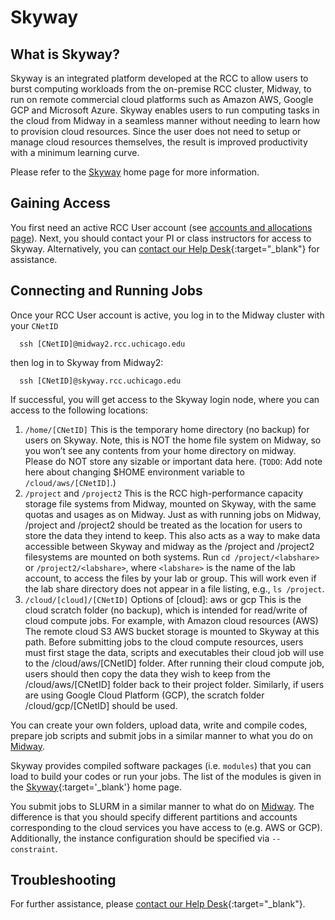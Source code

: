 # Skyway
<!-- From these links:
https://cloud-skyway.rcc.uchicago.edu/ -->

## What is Skyway?
Skyway is an integrated platform developed at the RCC to allow users to burst computing workloads from the on-premise RCC cluster, Midway, to run on remote commercial cloud platforms such as Amazon AWS, Google GCP and Microsoft Azure. Skyway enables users to run computing tasks in the cloud from Midway in a seamless manner without needing to learn how to provision cloud resources. Since the user does not need to setup or manage cloud resources themselves, the result is improved productivity with a minimum learning curve.

Please refer to the [Skyway](https://cloud-skyway.rcc.uchicago.edu/) home page for more information.


## Gaining Access

You first need an active RCC User account (see [accounts and allocations page](https://rcc.uchicago.edu/accounts-allocations)). Next, you should contact your PI or class instructors for access to Skyway. Alternatively, you can [contact our Help Desk](https://rcc.uchicago.edu/support-and-services/consulting-and-technical-support){:target="_blank"} for assistance.

## Connecting and Running Jobs

Once your RCC User account is active, you log in to the Midway cluster with your `CNetID`
```
  ssh [CNetID]@midway2.rcc.uchicago.edu
```
then log in to Skyway from Midway2:
```
  ssh [CNetID]@skyway.rcc.uchicago.edu
```
If successful, you will get access to the Skyway login node, where you can access to the following locations:

1. `/home/[CNetID]`
This is the temporary home directory (no backup) for users on Skyway. Note, this is NOT the home file system on Midway, so you won’t see any contents from your home directory on midway. Please do NOT store any sizable or important data here. (`TODO`: Add note here about changing $HOME environment variable to `/cloud/aws/[CNetID]`.)
2. `/project` and `/project2`
This is the RCC high-performance capacity storage file systems from Midway, mounted on Skyway, with the same quotas and usages as on Midway. Just as with running jobs on Midway, /project and /project2 should be treated as the location for users to store the data they intend to keep. This also acts as a way to make data accessible between Skyway and midway as the /project and /project2 filesystems are mounted on both systems.
Run `cd /project/<labshare>` or `/project2/<labshare>`, where `<labshare>` is the name of the lab account, to access the files by your lab or group. This will work even if the lab share directory does not appear in a file listing, e.g., `ls /project`.
3. `/cloud/[cloud]/[CNetID]`
Options of [cloud]: aws or gcp
This is the cloud scratch folder (no backup), which is intended for read/write of cloud compute jobs. For example, with Amazon cloud resources (AWS) The remote cloud S3 AWS bucket storage is mounted to Skyway at this path. Before submitting jobs to the cloud compute resources, users must first stage the data, scripts and executables their cloud job will use to the /cloud/aws/[CNetID] folder. After running their cloud compute job, users should then copy the data they wish to keep from the /cloud/aws/[CNetID] folder back to their project folder. Similarly, if users are using Google Cloud Platform (GCP), the scratch folder /cloud/gcp/[CNetID] should be used.

You can create your own folders, upload data, write and compile codes, prepare job scripts and submit jobs in a similar manner to what you do on [Midway](slurm/main.md).

Skyway provides compiled software packages (i.e. `modules`) that you can load to build your codes or run your jobs. The list of the modules is given in the [Skyway](https://cloud-skyway.rcc.uchicago.edu/){:target='_blank'} home page.

You submit jobs to SLURM in a similar manner to what do on [Midway](slurm/main.md). The difference is that you should specify different partitions and accounts corresponding to the cloud services you have access to (e.g. AWS or GCP). Additionally, the instance configuration should be specified via `--constraint`.


## Troubleshooting

For further assistance, please [contact our Help Desk](https://rcc.uchicago.edu/support-and-services/consulting-and-technical-support){:target="_blank"}.
